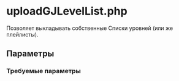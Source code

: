 # uploadGJLevelList.php

Позволяет выкладывать собственные Списки уровней (или же плейлисты).

## Параметры

### Требуемые параметры
